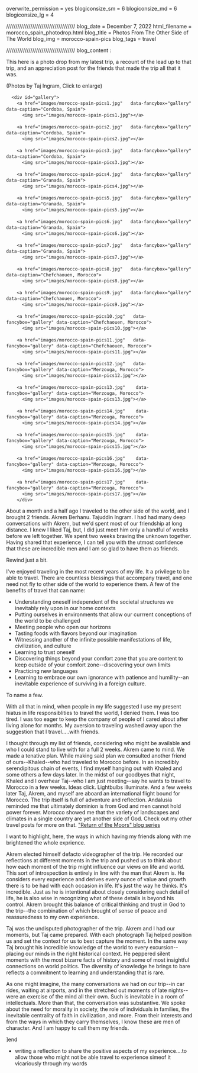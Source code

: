 overwrite_permission = yes
blogiconsize_sm = 6
blogiconsize_md = 6
blogiconsize_lg = 4

/////////////////////////////////////
blog_date = December 7, 2022
html_filename = morocco_spain_photodrop.html
blog_title = Photos From The Other Side of The World
blog_img = morocco-spain-pics
blog_tags = travel

/////////////////////////////////////
blog_content : 

This here is a photo drop from my latest trip, a recount of the lead up to that trip, and an appreciation post for the friends that made the trip all that it was. 

(Photos by Taj Ingram, Click to enlarge)
 <!-- Photos gallery -->
      <div id="gallery">
        <a href="images/morocco-spain-pics1.jpg"   data-fancybox="gallery" data-caption="Cordoba, Spain">
          <img src="images/morocco-spain-pics1.jpg"></a>
        
        <a href="images/morocco-spain-pics2.jpg"   data-fancybox="gallery" data-caption="Cordoba, Spain">
          <img src="images/morocco-spain-pics2.jpg"></a>
        
        <a href="images/morocco-spain-pics3.jpg"   data-fancybox="gallery" data-caption="Cordoba, Spain">
          <img src="images/morocco-spain-pics3.jpg"></a>
        
        <a href="images/morocco-spain-pics4.jpg"   data-fancybox="gallery" data-caption="Granada, Spain">
          <img src="images/morocco-spain-pics4.jpg"></a>

        <a href="images/morocco-spain-pics5.jpg"   data-fancybox="gallery" data-caption="Granada, Spain">
          <img src="images/morocco-spain-pics5.jpg"></a>
        
        <a href="images/morocco-spain-pics6.jpg"   data-fancybox="gallery" data-caption="Granada, Spain">
          <img src="images/morocco-spain-pics6.jpg"></a>
        
        <a href="images/morocco-spain-pics7.jpg"   data-fancybox="gallery" data-caption="Granada, Spain">
          <img src="images/morocco-spain-pics7.jpg"></a>
        
        <a href="images/morocco-spain-pics8.jpg"   data-fancybox="gallery" data-caption="Chefchaouen, Morocco">
          <img src="images/morocco-spain-pics8.jpg"></a>
        
        <a href="images/morocco-spain-pics9.jpg"   data-fancybox="gallery" data-caption="Chefchaouen, Morocco">
          <img src="images/morocco-spain-pics9.jpg"></a>
        
        <a href="images/morocco-spain-pics10.jpg"   data-fancybox="gallery" data-caption="Chefchaouen, Morocco">
          <img src="images/morocco-spain-pics10.jpg"></a>

        <a href="images/morocco-spain-pics11.jpg"   data-fancybox="gallery" data-caption="Chefchaouen, Morocco">
          <img src="images/morocco-spain-pics11.jpg"></a>
        
        <a href="images/morocco-spain-pics12.jpg"   data-fancybox="gallery" data-caption="Merzouga, Morocco">
          <img src="images/morocco-spain-pics12.jpg"></a>
   
        <a href="images/morocco-spain-pics13.jpg"    data-fancybox="gallery" data-caption="Merzouga, Morocco">
          <img src="images/morocco-spain-pics13.jpg"></a>
        
        <a href="images/morocco-spain-pics14.jpg"    data-fancybox="gallery" data-caption="Merzouga, Morocco">
          <img src="images/morocco-spain-pics14.jpg"></a>
        
        <a href="images/morocco-spain-pics15.jpg"    data-fancybox="gallery" data-caption="Merzouga, Morocco">
          <img src="images/morocco-spain-pics15.jpg"></a>
        
        <a href="images/morocco-spain-pics16.jpg"    data-fancybox="gallery" data-caption="Merzouga, Morocco">
          <img src="images/morocco-spain-pics16.jpg"></a>

        <a href="images/morocco-spain-pics17.jpg"    data-fancybox="gallery" data-caption="Merzouga, Morocco">
          <img src="images/morocco-spain-pics17.jpg"></a>
        </div>

About a month and a half ago I traveled to the other side of the world, and I brought 2 friends. Akrem Berhanu. Tajuddin Ingram. I had had many deep conversations with Akrem, but we'd spent most of our friendship at long distance. I knew I liked Taj, but, I did just meet him only a handful of weeks before we left together. We spent two weeks braving the unknown together. Having shared that experience, I can tell you with the utmost confidence that these are incredible men and I am so glad to have them as friends.

Rewind just a bit.

I've enjoyed traveling in the most recent years of my life. It a privilege to be able to travel. There are countless blessings that accompany travel, and one need not fly to other side of the world to experience them. A few of the benefits of travel that can name:

- Understanding oneself independent of the societal structures we inevitably rely upon in our home contexts
- Putting ourselves in environments that allow our currrent conceptions of the world to be challenged
- Meeting people who open our horizons 
- Tasting foods with flavors beyond our imagination
- Witnessing another of the infinite possible manifestations of life, civilization, and culture
- Learning to trust oneself
- Discovering things beyond your comfort zone that you are content to keep outside of your comfort zone--discovering your own limits
- Practicing new languages
- Learning to embrace our own ignorance with patience and humility--an inevitable experience of surviving in a foreign culture.

To name a few.

With all that in mind, when people in my life suggested I use my present hiatus in life responsiblities to travel the world, I denied them. I was too tired. I was too eager to keep the company of people of I cared about after living alone for months. My aversion to traveling washed away upon the suggestion that I travel.....with friends.

I thought through my list of friends, considering who might be available and who I could stand to live with for a full 2 weeks. Akrem came to mind. We made a tenative plan. While making said plan we consulted another friend of ours--Khaled--who had traveled to Morocco before. In an incredibly serendipitous chain of events, I find myself hanging out with Khaled and some others a few days later. In the midst of our goodbyes that night, Khaled and I overhear Taj--who I am just meeting--say he wants to travel to Morocco in a few weeks. Ideas click. Lightbulbs illuminate. And a few weeks later Taj, Akrem, and myself are aboard an international flight bound for Morocco. The trip itself is full of adventure and reflection. Andalusia reminded me that ultimately dominion is from God and men cannot hold power forever. Morocco showed me that the variety of landscapes and climates in a single country are yet another side of God. Check out my other travel posts for more on that. <a href="fourtynine13.com/#.travel">"Return of the Moors" blog series</a>

I want to highlight, here, the ways in which having my friends along with me brightened the whole exprience. 

Akrem elected himself defacto videographer of the trip. He recorded our reflections at different moments in the trip and pushed us to think about how each moment of the trip might influence our views on life and world. This sort of introspection is entirely in line with the man that Akrem is. He considers every experience and derives every ounce of value and growth there is to be had with each occasion in life. It's just the way he thinks. It's incredible. Just as he is intentional about closely considering each detail of life, he is also wise in recognizing what of these details is beyond his control. Akrem brought this balance of critical thinking and trust in God to the trip--the combination of which brought of sense of peace and reassuredness to my own experience.

Taj was the undisputed photographer of the trip. Akrem and I had our moments, but Taj came prepared. With each photograph Taj helped position us and set the context for us to best capture the moment. In the same way Taj brought his incredible knowledge of the world to every excursion--placing our minds in the right historical context. He peppered silent moments with the most bizarre facts of history and some of most insightful connections on world politics. The diversity of knowledge he brings to bare reflects a commitment to learning and understanding that is rare. 

As one might imagine, the many conversations we had on our trip--in car rides, waiting at airports, and in the stretched out moments of late nights--were an exercise of the mind all their own. Such is inevitable in a room of intellectuals. More than that, the conversation was substantive. We spoke about the need for morality in society, the role of individuals in families, the inevitable centrality of faith in civilization, and more. From their interests and from the ways in which they carry themselves, I know these are men of character. And I am happy to call them my friends.

]end

- writing a reflection to share the positive aspects of my experience....to allow those who might not be able travel to experience simeof it vicariously through my words